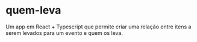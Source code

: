 # quem-leva
Um app em React + Typescript que permite criar uma relação entre itens a serem levados para um evento e quem os leva.
